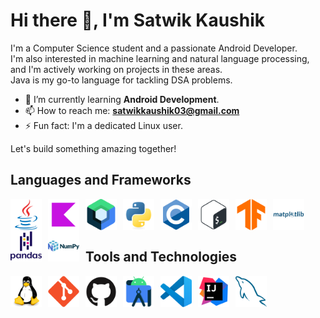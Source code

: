 # Hi there 👋, I'm Satwik Kaushik

I'm a Computer Science student and  a passionate Android Developer.</br>
I'm also interested in machine learning and natural language processing, and I'm actively working on projects in these areas.</br>
Java is my go-to language for tackling DSA problems.

- 🌱 I’m currently learning **Android Development**.
- 📫 How to reach me: **satwikkaushik03@gmail.com**
- ⚡ Fun fact: I'm a dedicated Linux user.

Let's build something amazing together!

## Languages and Frameworks
<img align="left" alt="Java" width="50px" src="resources/java.svg" style="padding-right:10px;" />
<img align="left" alt="Kotlin" width="50px" src="resources/kotlin.svg" style="padding-right:10px;" />
<img align="left" alt="Jetpack Compose" width="50px" src="resources/jetpackcompose.svg" style="padding-right:10px;" />
<img align="left" alt="Python" width="50px" src="resources/python.svg" style="padding-right:10px;" />
<img align="left" alt="C" width="50px" src="resources/c.svg" style="padding-right:10px;" />
<img align="left" alt="Bash" width="50px" src="resources/bash.svg" style="padding-right:10px;" />
<img align="left" alt="Tensor Flow" width="50px" src="resources/tensorflow.svg" style="padding-right:10px;" />
<img align="left" alt="Matplotlib" width="50px" src="resources/matplotlib.svg" style="padding-right:10px;" />
<img align="left" alt="Pandas" width="50px" src="resources/pandas.svg" style="padding-right:10px;" />
<img align="left" alt="Numpy" width="50px" src="resources/numpy.svg" style="padding-right:10px;" />

</br>
</br>
</br>

## Tools and Technologies
<img align="left" alt="Linux" width="50px" src="resources/linux.svg" style="padding-right:10px;" />
<img align="left" alt="Git" width="50px" src="resources/git.svg" style="padding-right:10px;" />
<img align="left" alt="Github" width="50px" src="resources/github.svg" style="padding-right:10px;" />
<img align="left" alt="Android Studio" width="50px" src="resources/androidstudio.svg" style="padding-right:10px;" />
<img align="left" alt="VS Code" width="50px" src="resources/vscode.svg" style="padding-right:10px;" />
<img align="left" alt="Intellij" width="50px" src="resources/intellij.svg" style="padding-right:10px;" />
<img align="left" alt="MySQL" width="50px" src="resources/mysql.svg" style="padding-right:10px;" />